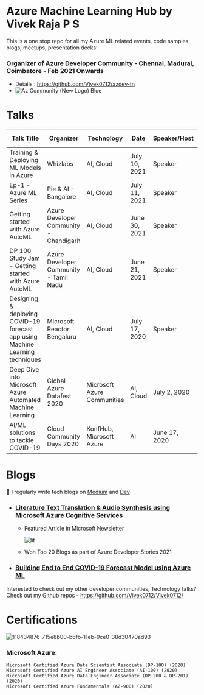# Azure Machine Learning Hub by Vivek Raja P S

This is a one stop repo for all my Azure ML related events, code samples, blogs, meetups, presentation decks!
### Organizer of Azure Developer Community - Chennai, Madurai, Coimbatore - Feb 2021 Onwards
- Details : https://github.com/Vivek0712/azdev-tn
- ![Az Community (New Logo) Blue](https://user-images.githubusercontent.com/25385071/118434648-0745e600-b6fb-11eb-8a78-15a97d9443e6.jpg)

# Talks

| Talk Title                                                  | Organizer                              | Technology            | Date          | Speaker/Host  | Event Link                                                                           | Resources                                                                                                                        |
|-------------------------------------------------------------|----------------------------------------|-----------------------|---------------|---------------|--------------------------------------------------------------------------------------|----------------------------------------------------------------------------------------------------------------------------------|
| Training & Deploying ML Models in Azure                               | Whizlabs                               | AI, Cloud             | July 10, 2021 | Speaker       | [RSVP](https://us06web.zoom.us/webinar/register/8116254766587/WN_rp9J_JliT8qg9SQ6jcAPKA)                                                                            | [Git Repo](https://github.com/Vivek0712/azuremlhub)                                                                                                                                |
| Ep-1 - Azure ML Series                                      | Pie & AI - Bangalore                   | AI, Cloud             | July 11, 2021 | Speaker       | [RSVP](https://www.eventbrite.com/e/pie-ai-bangalore-azure-machine-learning-series-tickets-162466444509)                                                                            | [Git Repo](https://github.com/Vivek0712/azuremlhub)                                                                                                                                 
| Getting started with Azure AutoML                           | Azure Developer Community - Chandigarh | AI, Cloud             | June 30, 2021 | Speaker       | [Meetup](https://t.co/KyWiSdJI4H?amp=1)                                             | [Deck](https://github.com/Vivek0712/Vivek0712/blob/main/Meetups/Decks/june11-automl%20copy.pptx)                                 |        |
| DP 100 Study Jam - Getting started with Azure AutoML        | Azure Developer Community - Tamil Nadu | AI, Cloud             | June 21, 2021 | Speaker       | [Meetup](https://www.meetup.com/azure-developer-community-chennai/events/278442346/) | [Deck](https://github.com/Vivek0712/Vivek0712/blob/main/Meetups/Decks/june11-automl%20copy.pptx)                                 |
| Designing & deploying COVID-19 forecast app using Machine Learning techniques         | Microsoft Reactor Bengaluru | AI, Cloud                   | July 17, 2020 | Speaker                  | [Meetup](https://lnkd.in/gY2gfsy)                           | [Blog](https://vivekraja98.medium.com/building-end-to-end-covid-19-forecast-model-using-azure-ml-16da338864b3)      |
| Deep Dive into Microsoft Azure Automated Machine Learning | Global Azure Datafest 2020             | Microsoft Azure Communities       | AI, Cloud        | July 2, 2020  | [Event](https://lnkd.in/dC-XaPV) | -                                                                                                                                          |
| AI/ML solutions to tackle COVID-19                        | Cloud Community Days 2020              | KonfHub, Microsoft Azure          | AI               | June 17, 2020 | [Event](http://konf.me/ccdays)   | -      


# Blogs

📝 I regularly write tech blogs on [Medium](https://vivekraja98.medium.com) and [Dev](https://dev.to/vivek0712/)

- ### [Literature Text Translation & Audio Synthesis using Microsoft Azure Cognitive Services](https://vivekraja98.medium.com/literature-text-translation-audio-synthesis-using-microsoft-azure-cognitive-services-5e35add0c79e?source=rss-ace75bb733bf------2)
  - Featured Article in Microsoft Newsletter
       
       ![lit](https://user-images.githubusercontent.com/25385071/124182534-999c2080-dad4-11eb-9bb5-4af14c5fd497.png)
  - Won Top 20 Blogs as part of Azure Developer Stories 2021

- ### [Building End to End COVID-19 Forecast Model using Azure ML](https://vivekraja98.medium.com/building-end-to-end-covid-19-forecast-model-using-azure-ml-16da338864b3)

Interested to check out my other developer communities, Technology talks?
Check out my Github repos -  https://github.com/Vivek0712/Vivek0712/

# Certifications
![118434876-715e8b00-b6fb-11eb-9ce0-38d30470ad93](https://user-images.githubusercontent.com/25385071/124273886-38209400-db5e-11eb-9fdc-0b62b3b6b6d0.png)

### Microsoft Azure:

    Microsoft Certified Azure Data Scientist Associate (DP-100) (2020)
    Microsoft Certified Azure AI Engineer Associate (AI-100) (2020)
    Microsoft Certified Azure Data Engineer Associate (DP-200 & DP-201) (2020)
    Microsoft Certified Azure Fundamentals (AZ-900) (2020)

